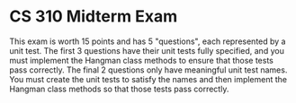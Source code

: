 CS 310 Midterm Exam
===================
This exam is worth 15 points and has 5 "questions", each represented by a unit
test. The first 3 questions have their unit tests fully specified, and you must
implement the Hangman class methods to ensure that those tests pass correctly.
The final 2 questions only have meaningful unit test names. You must create the
unit tests to satisfy the names and then implement the Hangman class methods
so that those tests pass correctly.